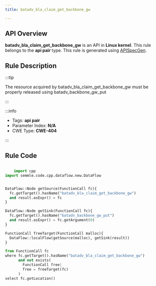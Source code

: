 ```yaml
---
title: batadv_bla_claim_get_backbone_gw

---
```



## API Overview
**batadv_bla_claim_get_backbone_gw** is an API in **Linux kernel**. This rule belongs to the **api pair** type. This rule is generated using [APISpecGen](../../tools/APISpecGen).
## Rule Description

:::tip

The resource acquired by batadv_bla_claim_get_backbone_gw must be properly released using batadv_backbone_gw_put

:::

:::info

- Tags: **api pair**
- Parameter Index: **N/A**
- CWE Type: **CWE-404**

:::

## Rule Code
```python

    import cpp
import semmle.code.cpp.dataflow.new.DataFlow


DataFlow::Node getSource(FunctionCall fc){
  fc.getTarget().hasName("batadv_bla_claim_get_backbone_gw")
  and result.asExpr() = fc
}

DataFlow::Node getSink(FunctionCall fc){
  fc.getTarget().hasName("batadv_backbone_gw_put")
  and result.asExpr() = fc.getArgument(0)
}

FunctionCall freeTarget(FunctionCall malloc){
  DataFlow::localFlow(getSource(malloc), getSink(result))
}

from FunctionCall fc
where fc.getTarget().hasName("batadv_bla_claim_get_backbone_gw")
      and not exists(
        FunctionCall free| 
        free = freeTarget(fc)
      )
select fc.getLocation()

    
```